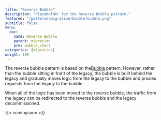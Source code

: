 ```yaml
---
title: "Reverse Bubble"
description: "Placeholder for the Reverse Bubble pattern."
featured: "/patterns/migration/bubble/bubble.png"
subtitle: false
menu:
  doc:
    name: Reverse Bubble
    parent: migration
    pre: bubble_chart
categories: [migration]
weight: 100
---
```


The reverse bubble pattern is based on the[Bubble](/content/patterns/migration/bubble/_index.md) pattern. However, rather than the bubble sitting in front of the legacy, the bubble is built behind the legacy and gradually moves logic from the legacy to the bubble and proxies requests from the legacy to the bubble.

When all of the logic has been moved to the reverse bubble, the traffic from the legacy can be redirected to the reverse bubble and the legacy decommissioned.

{{< comingsoon >}}